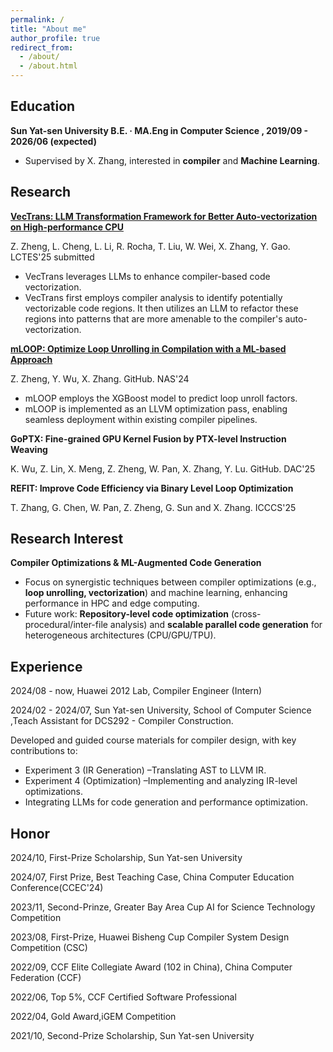 ```yaml
---
permalink: /
title: "About me"
author_profile: true
redirect_from: 
  - /about/
  - /about.html
---
```


## Education
**Sun Yat-sen University B.E. · MA.Eng in Computer Science , 2019/09 - 2026/06 (expected)**
- Supervised by X. Zhang, interested in **compiler** and **Machine Learning**.

## Research
[**VecTrans: LLM Transformation Framework for Better Auto-vectorization on High-performance CPU**](https://arxiv.org/abs/2503.19449)

Z. Zheng, L. Cheng, L. Li, R. Rocha, T. Liu, W. Wei, X. Zhang, Y. Gao. LCTES'25 submitted
- VecTrans leverages LLMs to enhance compiler-based code vectorization.
- VecTrans first employs compiler analysis to identify potentially vectorizable code regions. It then utilizes an LLM to refactor these regions into patterns that are more amenable to the compiler's auto-vectorization.

[**mLOOP: Optimize Loop Unrolling in Compilation with a ML-based Approach**](https://ieeexplore.ieee.org/stamp/stamp.jsp?arnumber=10781373)

Z. Zheng, Y. Wu, X. Zhang. GitHub. NAS'24
- mLOOP employs the XGBoost model to predict loop unroll factors.
- mLOOP is implemented as an LLVM optimization pass, enabling seamless deployment within existing compiler pipelines.

**GoPTX: Fine-grained GPU Kernel Fusion by PTX-level Instruction Weaving**

K. Wu, Z. Lin, X. Meng, Z. Zheng, W. Pan, X. Zhang, Y. Lu. GitHub. DAC'25

**REFIT: Improve Code Efficiency via Binary Level Loop Optimization**

T. Zhang, G. Chen, W. Pan, Z. Zheng, G. Sun and X. Zhang. ICCCS'25

## Research Interest
**Compiler Optimizations & ML-Augmented Code Generation**
- Focus on synergistic techniques between compiler optimizations (e.g., **loop unrolling, vectorization**) and machine learning, enhancing performance in HPC and edge computing.
- Future work: **Repository-level code optimization** (cross-procedural/inter-file analysis) and **scalable parallel code generation** for heterogeneous architectures (CPU/GPU/TPU).

## Experience
2024/08 - now, Huawei 2012 Lab, Compiler Engineer (Intern) 

2024/02 - 2024/07, Sun Yat-sen University, School of Computer Science ,Teach Assistant for DCS292 - Compiler Construction.

Developed and guided course materials for compiler design, with key contributions to:
- Experiment 3 (IR Generation) –Translating AST to LLVM IR.
- Experiment 4 (Optimization) –Implementing and analyzing IR-level optimizations.
- Integrating LLMs for code generation and performance optimization.

## Honor
2024/10, First-Prize Scholarship, Sun Yat-sen University 

2024/07, First Prize, Best Teaching Case, China Computer Education Conference(CCEC'24) 

2023/11, Second-Prinze, Greater Bay Area Cup AI for Science Technology Competition

2023/08, First-Prize, Huawei Bisheng Cup Compiler System Design Competition (CSC)

2022/09, CCF Elite Collegiate Award (102 in China), China Computer Federation (CCF) 

2022/06, Top 5%, CCF Certified Software Professional 

2022/04, Gold Award,iGEM Competition 

2021/10, Second-Prize Scholarship, Sun Yat-sen University 
